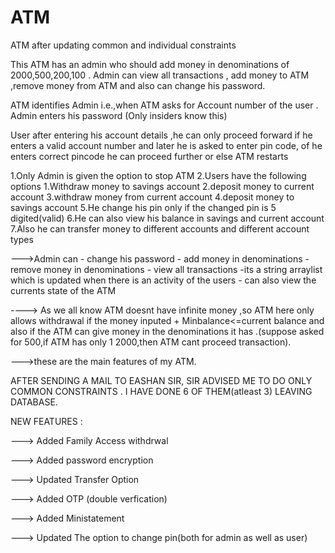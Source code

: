 # ATM
ATM after updating common and individual constraints

This ATM has an admin who should add money in denominations of 2000,500,200,100 .
Admin can view all transactions , add money to ATM ,remove money from ATM and also can change his password.

ATM identifies Admin i.e.,when ATM asks for Account number of the user . Admin enters his password (Only insiders know this)

User after entering his account details ,he can only proceed forward if he enters a valid account number and later he is asked to enter pin code, of he enters correct pincode he can proceed further or else ATM restarts


1.Only Admin is given the option to stop ATM 
2.Users have the following options
     1.Withdraw money to savings account
     2.deposit money to current account
     3.withdraw money from current account
     4.deposit money to savings account
     5.He change his pin only if the changed pin is 5 digited(valid)
     6.He can also view his balance in savings and current account
     7.Also he can transfer money to different accounts and different account types

--->Admin can
     - change his password
     - add money in denominations
     - remove money in denominations
     - view all transactions
         -its a string arraylist which is updated when there is an activity of the users
     - can also view the currents state of the ATM

----> As we all know ATM doesnt have infinite money ,so ATM here only allows withdrawal if the money inputed + Minbalance<=current balance and also if the ATM can give money in the denominations it has .(suppose asked for 500,if ATM has only 1 2000,then ATM cant proceed transaction).

--->these are the main features of my ATM.

AFTER SENDING A MAIL TO EASHAN SIR, SIR ADVISED ME TO DO ONLY COMMON CONSTRAINTS . I HAVE DONE 6 OF THEM(atleast 3) LEAVING DATABASE.

NEW FEATURES :

---> Added Family Access withdrwal

---> Added password encryption

---> Updated Transfer Option

---> Added OTP (double verfication)

---> Added Ministatement

---> Updated The option to change pin(both for admin as well as user)

